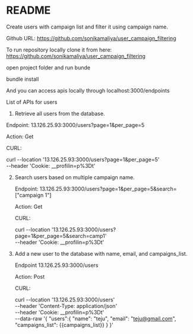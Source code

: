 # README

Create users with campaign list and filter it using campaign name.

Github URL: https://github.com/sonikamaliya/user_campaign_filtering

To run repository locally clone it from here: https://github.com/sonikamaliya/user_campaign_filtering

open project folder and run bunde

  bundle install

And you can access apis locally through localhost:3000/endpoints

List of APIs for users

1. Retrieve all users from the database.

  Endpoint:  13.126.25.93:3000/users?page=1&per_page=5

  Action: Get

  CURL:

  curl --location '13.126.25.93:3000/users?page=1&per_page=5' \
  --header 'Cookie: __profilin=p%3Dt'

2. Search users based on multiple campaign name.

    Endpoint: 13.126.25.93:3000/users?page=1&per_page=5&search=["campaign 1"]

    Action: Get

    CURL:

      curl --location '13.126.25.93:3000/users?page=1&per_page=5&search=camp1' \
      --header 'Cookie: __profilin=p%3Dt'

3. Add a new user to the database with name, email, and campaigns_list.

    Endpoint    13.126.25.93:3000/users

    Action: Post

    CURL:

    curl --location '13.126.25.93:3000/users' \
    --header 'Content-Type: application/json' \
    --header 'Cookie: __profilin=p%3Dt' \
    --data-raw '{
        "users":{
            "name": "teju",
            "email": "teju@gmail.com",
            "campaigns_list": {{campaigns_list}}
        }
    }'
